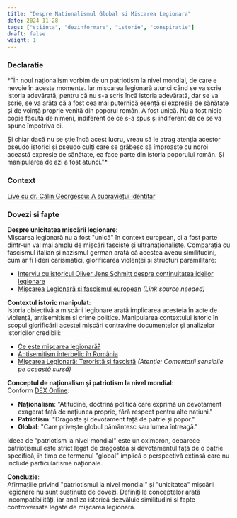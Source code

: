 ```yaml
---
title: "Despre Nationalismul Global si Miscarea Legionara"
date: 2024-11-28
tags: ["stiinta", "dezinformare", "istorie", "conspiratie"]
draft: false
weight: 1
---
```


### Declaratie  

*"În noul naționalism vorbim de un patriotism la nivel mondial, de care e nevoie în aceste momente. Iar mișcarea legionară atunci când se va scrie istoria adevărată, pentru că nu s-a scris încă istoria adevărată, dar se va scrie, se va arăta că a fost cea mai puternică esență și expresie de sănătate și de voință proprie venită din poporul român. A fost unică. Nu a fost nicio copie făcută de nimeni, indiferent de ce s-a spus și indiferent de ce se va spune împotriva ei.  

Și chiar dacă nu se știe încă acest lucru, vreau să le atrag atenția acestor pseudo istorici și pseudo culți care se grăbesc să împroaște cu noroi această expresie de sănătate, ea face parte din istoria poporului român. Și manipularea de azi a fost atunci."*  

### Context  
[Live cu dr. Călin Georgescu: A supraviețui identitar](https://www.facebook.com/GoguPuiu49/videos/3153666288043581/)  

### Dovezi si fapte  

**Despre unicitatea mișcării legionare**:  
Mișcarea legionară nu a fost "unică" în context european, ci a fost parte dintr-un val mai amplu de mișcări fasciste și ultranaționaliste. Comparația cu fascismul italian și nazismul german arată că acestea aveau similitudini, cum ar fi lideri carismatici, glorificarea violenței și structuri paramilitare:  

- [Interviu cu istoricul Oliver Jens Schmitt despre continuitatea ideilor legionare](https://www.contributors.ro/interviu-cu-istoricul-oliver-jens-schmitt-despre-continuitatea-ideilor-legionare-in-na%C8%9Bionalismul-comunist/)  
- [Mișcarea Legionară și fascismul european](#) *(Link source needed)*  

**Contextul istoric manipulat**:  
Istoria obiectivă a mișcării legionare arată implicarea acesteia în acte de violență, antisemitism și crime politice. Manipularea contextului istoric în scopul glorificării acestei mișcări contravine documentelor și analizelor istoricilor credibili:  

- [Ce este mișcarea legionară?](https://www.protv.ro/articol/106397-ce-este-miscarea-legionara-organizatia-politica-asociata-cu-antisemitismul-violenta-si-colaborarea-cu-nazistii-de-ce-crime-este-responsabila)  
- [Antisemitism interbelic în România](https://revistapolis.ro/antisemitism-interbelic-in-romania/)  
- [Mișcarea Legionară: Teroristă și fascistă](https://ioncoja.ro/adrian-cioflanca-miscarea-legionara-fost-si-terorista-si-fascista/) *(Atenție: Comentarii sensibile pe această sursă)*  

**Conceptul de naționalism și patriotism la nivel mondial**:  
Conform [DEX Online](https://dexonline.ro/):  

- **Naționalism**: "Atitudine, doctrină politică care exprimă un devotament exagerat față de națiunea proprie, fără respect pentru alte națiuni."  
- **Patriotism**: "Dragoste și devotament față de patrie și popor."  
- **Global**: "Care privește globul pământesc sau lumea întreagă."  

Ideea de "patriotism la nivel mondial" este un oximoron, deoarece patriotismul este strict legat de dragostea și devotamentul față de o patrie specifică, în timp ce termenul "global" implică o perspectivă extinsă care nu include particularisme naționale.  

**Concluzie**:  
Afirmațiile privind "patriotismul la nivel mondial" și "unicitatea" mișcării legionare nu sunt susținute de dovezi. Definițiile conceptelor arată incompatibilități, iar analiza istorică dezvăluie similitudini și fapte controversate legate de mișcarea legionară.
